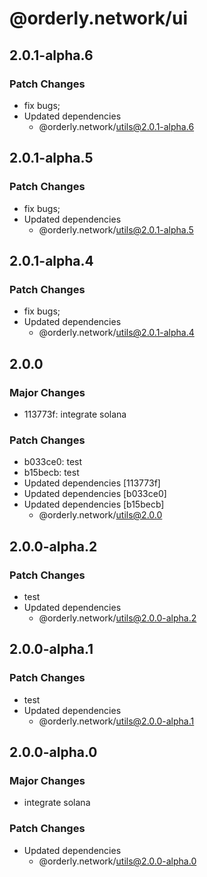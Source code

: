 # @orderly.network/ui

## 2.0.1-alpha.6

### Patch Changes

- fix bugs;
- Updated dependencies
  - @orderly.network/utils@2.0.1-alpha.6

## 2.0.1-alpha.5

### Patch Changes

- fix bugs;
- Updated dependencies
  - @orderly.network/utils@2.0.1-alpha.5

## 2.0.1-alpha.4

### Patch Changes

- fix bugs;
- Updated dependencies
  - @orderly.network/utils@2.0.1-alpha.4

## 2.0.0

### Major Changes

- 113773f: integrate solana

### Patch Changes

- b033ce0: test
- b15becb: test
- Updated dependencies [113773f]
- Updated dependencies [b033ce0]
- Updated dependencies [b15becb]
  - @orderly.network/utils@2.0.0

## 2.0.0-alpha.2

### Patch Changes

- test
- Updated dependencies
  - @orderly.network/utils@2.0.0-alpha.2

## 2.0.0-alpha.1

### Patch Changes

- test
- Updated dependencies
  - @orderly.network/utils@2.0.0-alpha.1

## 2.0.0-alpha.0

### Major Changes

- integrate solana

### Patch Changes

- Updated dependencies
  - @orderly.network/utils@2.0.0-alpha.0
